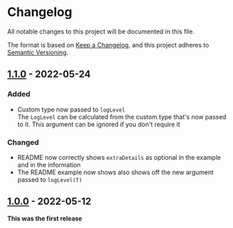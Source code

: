 <!--
Guiding Principles
- Changelogs are for humans, not machines.
- There should be an entry for every single version.
- The same types of changes should be grouped.
- Versions and sections should be linkable.
- The latest version comes first.
- The release date of each version is displayed.
- Mention whether you follow Semantic Versioning.

Types of changes
- Added for new features.
- Changed for changes in existing functionality.
- Deprecated for soon-to-be removed features.
- Removed for now removed features.
- Fixed for any bug fixes.
- Security in case of vulnerabilities.
- Breaking changes for break in new revision
- Other for notable changes that do not
 -->

# Changelog

All notable changes to this project will be documented in this file.

The format is based on [Keep a Changelog](https://keepachangelog.com/en/1.0.0/),
and this project adheres to [Semantic Versioning](https://semver.org/spec/v2.0.0.html).

## [1.1.0] - 2022-05-24

### Added
- Custom type now passed to `logLevel`  
    The `LogLevel` can be calculated from the custom type that's now passed to it. This argument can be ignored if you don't require it

### Changed
- README now correctly shows `extraDetails` as optional in the example and in the information
- The README example now shows also shows off the new argument passed to `logLevel(T)`

## [1.0.0] - 2022-05-12

**This was the first release**

[1.1.0]: https://github.com/topmarksdevelopment/Javascript.Logger/compare/v1.0.0...v1.1.0
[1.0.0]: https://github.com/topmarksdevelopment/Javascript.Logger/release/tag/v1.0.0